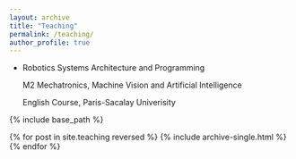 ```yaml
---
layout: archive
title: "Teaching"
permalink: /teaching/
author_profile: true
---
```


* Robotics Systems Architecture and Programming
  
  M2 Mechatronics, Machine Vision and Artificial Intelligence

  English Course, Paris-Sacalay Univerisity




{% include base_path %}

{% for post in site.teaching reversed %}
  {% include archive-single.html %}
{% endfor %}
